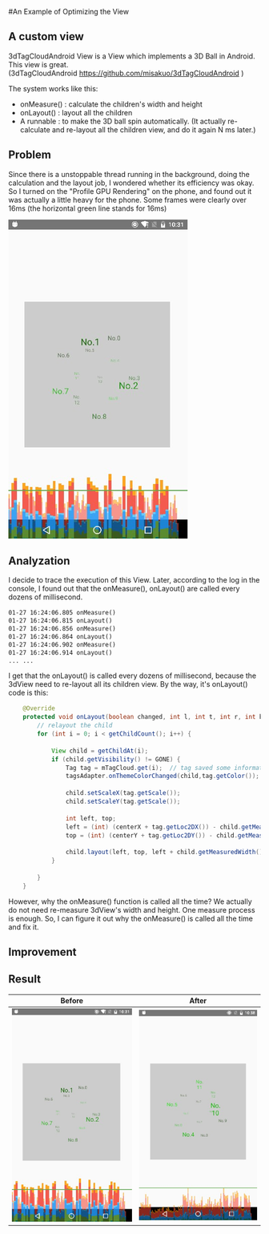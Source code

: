 #An Example of Optimizing the View


## A custom view

3dTagCloudAndroid View is a View which implements a 3D Ball in Android. This view is great.<br/>
(3dTagCloudAndroid  https://github.com/misakuo/3dTagCloudAndroid )

The system works like this:
* onMeasure() : calculate the children's width and height
* onLayout() : layout all the children
* A runnable : to make the 3D ball spin automatically.  (It actually re-calculate and re-layout all the children view, and do it again N ms later.)

## Problem
Since there is a unstoppable thread running in the background, doing the calculation and the layout job, I wondered whether its efficiency was okay. So I turned on the "Profile GPU Rendering" on the phone,
and found out it was actually a little heavy for the phone. Some frames were clearly over 16ms (the horizontal green line stands for 16ms)

![](/imgs/3D_Ball_Gpu_Overweight.jpg)


## Analyzation
I decide to trace the execution of this View. Later, according to the log in the console, I found out that the onMeasure(), onLayout() are called every dozens of millisecond.

```
01-27 16:24:06.805 onMeasure()
01-27 16:24:06.815 onLayout()
01-27 16:24:06.856 onMeasure()
01-27 16:24:06.864 onLayout()
01-27 16:24:06.902 onMeasure()
01-27 16:24:06.914 onLayout()
... ...
```

I get that the onLayout() is called every dozens of millisecond, because the 3dView need to re-layout all its children view.
By the way, it's onLayout() code is this:

```java
    @Override
    protected void onLayout(boolean changed, int l, int t, int r, int b) {
        // relayout the child
        for (int i = 0; i < getChildCount(); i++) {

            View child = getChildAt(i);
            if (child.getVisibility() != GONE) {
                Tag tag = mTagCloud.get(i);  // tag saved some information that our child view needs
                tagsAdapter.onThemeColorChanged(child,tag.getColor()); 

                child.setScaleX(tag.getScale());
                child.setScaleY(tag.getScale());

                int left, top;
                left = (int) (centerX + tag.getLoc2DX()) - child.getMeasuredWidth() / 2;
                top = (int) (centerY + tag.getLoc2DY()) - child.getMeasuredHeight() / 2;

                child.layout(left, top, left + child.getMeasuredWidth(), top + child.getMeasuredHeight()); 
            }
            
        }
    }
```

However, why the onMeasure() function is called all the time? We actually do not need re-measure 3dView's width and height.
One measure process is enough. So, I can figure it out why the onMeasure() is called all the time and fix it.



## Improvement



## Result
Before                  |  After
:-------------------------:|:-------------------------:
![](/imgs/3D_Ball_Gpu_Overweight.jpg)  |  ![](/imgs/3D_Ball_Gpu_improve_01.jpg)


